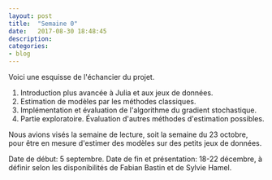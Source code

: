 ```yaml
---
layout: post
title:  "Semaine 0"
date:   2017-08-30 18:48:45
description:
categories:
- blog
---
```


Voici une esquisse de l'échancier du projet.

1. Introduction plus avancée à Julia et aux jeux de données.
2. Estimation de modèles par les méthodes classiques.
3. Implémentation et évaluation de l'algorithme du gradient stochastique.
4. Partie exploratoire. Évaluation d'autres méthodes d'estimation possibles.

Nous avions visés la semaine de lecture, soit la semaine du 23 octobre, pour être en mesure d'estimer des modèles sur des petits jeux de données.

Date de début: 5 septembre.
Date de fin et présentation: 18-22 décembre, à définir selon les disponibilités de Fabian Bastin et de Sylvie Hamel.
